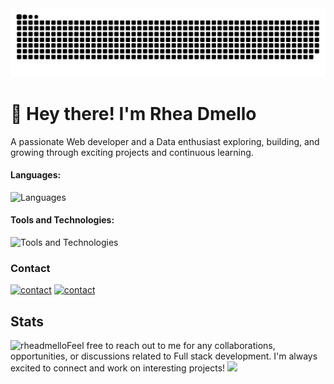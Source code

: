 <picture>
  <source
    media="(prefers-color-scheme: dark)"
    srcset="https://raw.githubusercontent.com/platane/snk/output/github-contribution-grid-snake-dark.svg"
  />
  <source
    media="(prefers-color-scheme: dark)"
    srcset="https://raw.githubusercontent.com/platane/snk/output/github-contribution-grid-snake.svg"
  />
  <img
    alt="github contribution grid snake animation"
    src="https://raw.githubusercontent.com/platane/snk/output/github-contribution-grid-snake.svg"
  />
</picture>

# 👋 Hey there! I'm Rhea Dmello
A passionate Web developer and a Data enthusiast exploring, building, and growing through exciting projects and continuous learning.

#### Languages:

![Languages](https://skillicons.dev/icons?i=typescript,javascript,cpp,c,html,css,tailwindcss,r,react)

#### Tools and Technologies:

![Tools and Technologies](https://skillicons.dev/icons?i=git,github,mongodb,expressjs,nodejs,bootstrap,mysql,postgresql,nextjs,googlecloud,sklearn,tensorflow,vscode)

### Contact

[![contact](https://skillicons.dev/icons?i=linkedin)](https://www.linkedin.com/in/dmellorhea)
[![contact](https://skillicons.dev/icons?i=gmail)](mailto:rheadmello2004@gmail.com)


## Stats

<p><img align="left" src="https://github-readme-stats.vercel.app/api/top-langs?username=rheadmello&show_icons=true&locale=en&layout=compact" alt="rheadmello" /></p>

Feel free to reach out to me for any collaborations, opportunities, or discussions related to Full stack development. I'm always excited to connect and work on interesting projects!
![](https://komarev.com/ghpvc/?username=your-github-RheaDmello)

